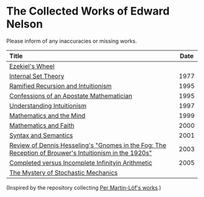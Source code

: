 # The Collected Works of Edward Nelson
Please inform of any inaccuracies or missing works.

| Title | Date |
|:------|:----:|
|[Ezekiel's Wheel](works/ezek.txt)| |
|[Internal Set Theory](works/ist.pdf)|1977|
|[Ramified Recursion and Intuitionism](works/ramrec.pdf)|1995|
|[Confessions of an Apostate Mathematician](works/rome.pdf)|1995|
|[Understanding Intuitionism](works/int.pdf)|1997|
|[Mathematics and the Mind](works/tokyo.pdf)|1999|
|[Mathematics and Faith](works/faith.pdf)|2000|
|[Syntax and Semantics](works/s.pdf)|2001|
|[Review of Dennis Hesseling's "Gnomes in the Fog: The Reception of Brouwer's Intuitionism in the 1920s"](works/fog.pdf)|2003|
|[Completed versus Incomplete Infinityin Arithmetic](works/e.pdf)|2005|
|[The Mystery of Stochastic Mechanics](works/talk.pdf)| |

(Inspired by the repository collecting [Per Martin-Löf's works](https://github.com/michaelt/martin-lof).)
